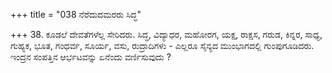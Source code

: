 +++
title = "038 ನೆರೆದುದಮರರು ಸಿದ್ಧ"

+++
38. ಕೂಡಲೆ ದೇವತೆಗಳೆಲ್ಲ ಸೇರಿದರು. ಸಿದ್ಧ, ವಿದ್ಯಾಧರ, ಮಹೋರಗ, ಯಕ್ಷ, ರಾಕ್ಷಸ, ಗರುಡ, ಕಿನ್ನರ, ಸಾಧ್ಯ, ಗುಹ್ಯಕ, ಭೂತ, ಗಂಧರ್ವ, ಸೂರ್ಯ, ವಸು, ರುದ್ರಾದಿಗಳು - ಎಲ್ಲರೂ ಸೈನ್ಯದ ಮುಂಭಾಗದಲ್ಲಿ ಗುಂಪುಗೂಡಿದರು. ಇಂದ್ರನ ಸಂಪತ್ತಿನ ಆರ್ಭಟವನ್ನು ಏನೆಂದು ವರ್ಣಿಸುವುದು ?
